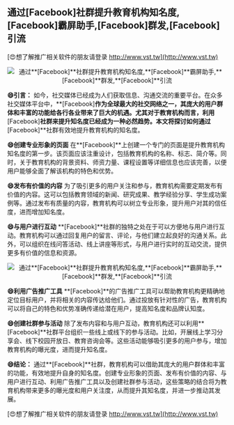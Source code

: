 ## **通过**[Facebook]**社群提升教育机构知名度,**[Facebook]**霸屏助手,**[Facebook]**群发,**[Facebook]**引流**

[😍想了解推广相关软件的朋友请登录 http://www.vst.tw](http://www.vst.tw)

 <center><img src="https://vst.tw/MP4/tuiguang/png/8.png" alt="通过**[Facebook]**社群提升教育机构知名度,**[Facebook]**霸屏助手,**[Facebook]**群发,**[Facebook]**引流"></center>

**😄引言：**
如今，社交媒体已经成为人们获取信息、沟通交流的重要平台。在众多社交媒体平台中，**[Facebook]**作为全球最大的社交网络之一，其庞大的用户群体和丰富的功能给各行各业带来了巨大的机遇。尤其对于教育机构而言，利用**[Facebook]**社群来提升知名度已经成为一种必然趋势。本文将探讨如何通过**[Facebook]**社群有效地提升教育机构的知名度。

**😄创建专业形象的页面**
在**[Facebook]**上创建一个专门的页面是提升教育机构知名度的第一步。该页面应该注重设计，包括教育机构的名称、标志、简介等。同时，关于教育机构的背景资料、师资力量、课程设置等详细信息也应该完善，以便用户能够全面了解该机构的特色和优势。

**😄发布有价值的内容**
为了吸引更多的用户关注和参与，教育机构需要定期发布有价值的内容。这可以包括教育领域的新闻、研究成果、教学经验分享、学生成功案例等。通过发布有质量的内容，教育机构可以树立专业形象，提升用户对其的信任度，进而增加知名度。

**😄与用户进行互动**
**[Facebook]**社群的独特之处在于可以方便地与用户进行互动。教育机构可以通过回复用户的留言、评论，与他们建立起良好的沟通关系。此外，可以组织在线问答活动、线上讲座等形式，与用户进行实时的互动交流，提供更多有价值的信息和资源。

 <center><img src="https://vst.tw/MP4/tuiguang/png/1.png" alt="通过**[Facebook]**社群提升教育机构知名度,**[Facebook]**霸屏助手,**[Facebook]**群发,**[Facebook]**引流"></center>

**😄利用广告推广工具**
**[Facebook]**的广告推广工具可以帮助教育机构更精确地定位目标用户，并将相关的内容传达给他们。通过投放有针对性的广告，教育机构可以将自己的特色和优势准确传递给潜在用户，提高知名度和品牌认知度。

**😄创建社群参与活动**
除了发布内容和与用户互动，教育机构还可以利用**[Facebook]**社群平台组织一些线上或线下的参与活动。比如，开展线上学习分享会、线下校园开放日、教育咨询会等。这些活动能够吸引更多的用户参与，增加教育机构的曝光度，进而提升知名度。

**😄结论：**
通过**[Facebook]**社群，教育机构可以借助其庞大的用户群体和丰富的功能，有效地提升自身的知名度。创建专业形象的页面、发布有价值的内容、与用户进行互动、利用广告推广工具以及创建社群参与活动，这些策略的结合将为教育机构带来更多的曝光度和用户关注度，从而提升其知名度，并进一步推动其发展。

[😍想了解推广相关软件的朋友请登录 http://www.vst.tw](http://www.vst.tw)



